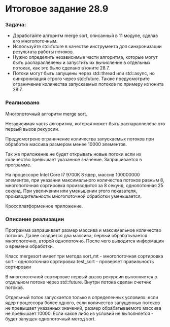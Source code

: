 # Итоговое задание 28.9
### Задача:
 - Доработайте алгоритм merge sort, описанный в 11 модуле, сделав его многопоточным.
 - Используйте std::future в качестве инструмента для синхронизации результата работы потоков.
 - Нужно определить независимые части алгоритма, которые могут быть распараллелены и запустить их вычисление в отдельных потоках, как это было сделано в юните 28.7.
 - Потоки могут быть запущены через std::thread или std::async, но синхронизация строго через std::future. Также предусмотрите ограничение количества запускаемых потоков по примеру из юнита 28.7.

### Реализовано
Многопоточный алгоритм merge sort.

Независимая часть алгоритма, которая может быть распараллелена это первый вызов рекурсии.

Предусмотрено ограничение количества запускаемых потоков при обработке массива размером менее 10000 элементов. 

Так же приложение не будет открывать новые потоки если их количество превышает указанное значение. Запрашивается в программе.

На процессоре Intel Core I7 9700K 8 ядер, массив 100000000 элементов, при указании максимального количества потоков равным 8, многопоточная сортировка производится за 8 секунд, однопоточная 25 секунд. При увеличении или уменьшении этого показателя, производительность многопоточной обработки уменьшается.

Кроссплатформенное приложение.

### Описание реализации

Программа запрашивает размер массива и максимальное количество потоков.
Далее создается два массива, первый обрабатывается многопоточно, второй однопоточно. После чего выводится информация о времени обработки.

Класс mergesort имеет три метода
sort_mt - многопоточная сортировка
sort - однопоточная сортировка
test_sort - проверяет правильность сортировки

В многопоточной сортировке первый вызов рекурсии выполняется в отдельном потоке через std::future. Внутри потока сделан счетчик потоков.

Отдельный поток запускается только в определенных условиях: если ядер процессора более одного, если количество запущенных потоков не превышает указанных значений, размер обрабатываемого массива не превышает 10000. Если какое либо из условий не выполняется - будет запущен однопоточный метод sort.
